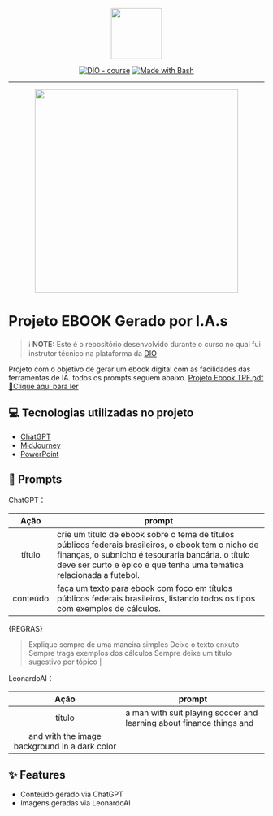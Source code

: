 <p align="center">
    <img width="100" src=".github/assets/banner.png">
</p>


<p align="center">
<a href="https://dio.me/"><img src="https://img.shields.io/badge/DIO-Course-28DA77?logo=youtube" alt="DIO - course"></a>
<a href="https://www.gnu.org/software/bash/" title="Go to Bash homepage"><img src="https://img.shields.io/badge/Prompt-Project-blue?logo=gnu-bash&amp;logoColor=white" alt="Made with Bash"></a></p>

-------


<p align="center">
<img 
    src="./assets/cover.png"
    width="400"  
/>
</p>

# Projeto EBOOK Gerado por I.A.s


 > ℹ️ **NOTE:** Este é o repositório desenvolvido durante o curso no qual fui instrutor técnico na plataforma da [DIO](https://dio.me)

Projeto com o objetivo de gerar um ebook digital com as facilidades das ferramentas de IA. todos os prompts
seguem abaixo.
[Projeto Ebook TPF.pdf](https://github.com/user-attachments/files/18271069/Projeto.Ebook.TPF.pdf)
<a href="(https://github.com/user-attachments/files/18271069/Projeto.Ebook.TPF.pdf)" title="View PDF now"> 📕Clique aqui para ler</a>

## 💻 Tecnologias utilizadas no projeto

- [ChatGPT](https://chat.openai.com/) 
- [MidJourney](https://app.leonardo.ai/image-generation)
- [PowerPoint](https://www.microsoft.com/en/microsoft-365/powerpoint)

## 🧠 Prompts


ChatGPT：

|   Ação   | prompt                                                                                                                                                                                                                                                                         |
| :------: | ------------------------------------------------------------------------------------------------------------------------------------------------------------------------------------------------------------------------------------------------------------------------------ |
|  título  | crie um titulo de ebook sobre o tema de títulos públicos federais brasileiros, o ebook tem o nicho de finanças, o subnicho é tesouraria bancária. o título deve ser curto e épico e que tenha uma temática relacionada a futebol.                                                      |
| conteúdo | faça um texto para ebook com foco em títulos públicos federais brasileiros, listando todos os tipos com exemplos de cálculos.  

{REGRAS}
>Explique sempre de uma maneira simples
>Deixe o texto enxuto
>Sempre traga exemplos dos cálculos
>Sempre deixe um título sugestivo por tópico |


LeonardoAI：

|  Ação  | prompt                                                                                 |
| :----: | -------------------------------------------------------------------------------------- |
| título | a man with suit playing soccer and learning about finance things and 
and with the image background in a dark color |

## ✨ Features

- Conteúdo gerado via ChatGPT
- Imagens geradas via LeonardoAI
